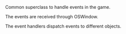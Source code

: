 Common superclass to handle events in the game.

The events are received through OSWindow.

The event handlers dispatch events to different objects.